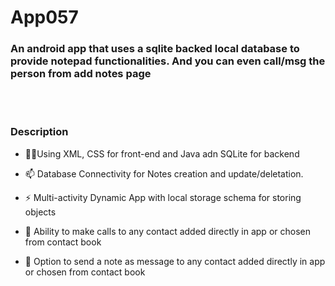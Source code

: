 <h1>App057</h1>
<h3>An android app that uses a sqlite backed local database to provide notepad functionalities. And you can even call/msg the person from add notes page </h3>
<br/>
<br/>
<h3>Description </h3>

- 👨‍💻Using XML, CSS for front-end and Java adn SQLite for backend 

- 📫 Database Connectivity for Notes creation and update/deletation.

- ⚡ Multi-activity Dynamic App with local storage schema for storing objects

- 📙 Ability to make calls to any contact added directly in app or chosen from contact book 

- 📝 Option to send a note as message to any contact added directly in app or chosen from contact book
<br/>
